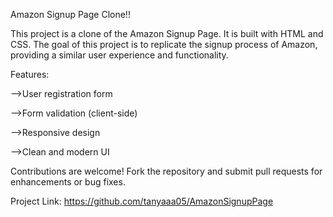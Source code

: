 Amazon Signup Page Clone!!

This project is a clone of the Amazon Signup Page. It is built with HTML and CSS. 
The goal of this project is to replicate the signup process of Amazon, providing a similar user experience and functionality.

Features:

-->User registration form

-->Form validation (client-side)

-->Responsive design

-->Clean and modern UI

Contributions are welcome! Fork the repository and submit pull requests for enhancements or bug fixes.

Project Link: https://github.com/tanyaaa05/AmazonSignupPage


